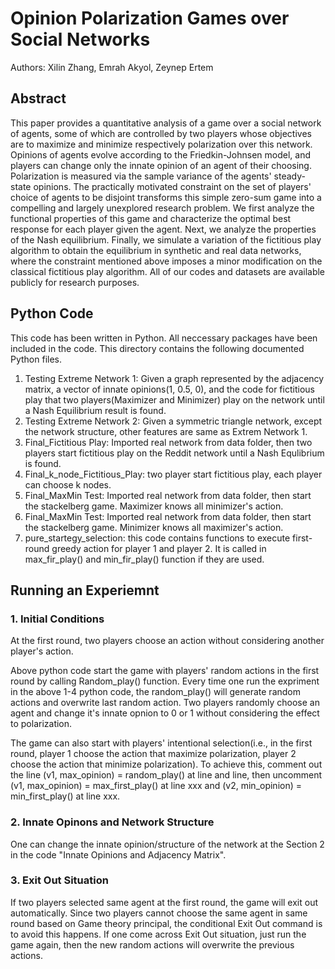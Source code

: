 
# Opinion Polarization Games over Social Networks
Authors: Xilin Zhang, Emrah Akyol, Zeynep Ertem
## Abstract 
This paper provides a quantitative analysis of a game over a social network of agents, some of which are controlled by two players whose objectives are to maximize and minimize respectively polarization over this network. Opinions of agents evolve according to the Friedkin-Johnsen model, and players can change only the innate opinion of an agent of their choosing. Polarization is measured via the sample variance of the agents' steady-state opinions. The practically motivated constraint on the set of players' choice of agents to be disjoint transforms this simple zero-sum game into a compelling and largely unexplored research problem. We first analyze the functional properties of this game and characterize the optimal best response for each player given the agent. Next, we analyze the properties of the Nash equilibrium. Finally, we simulate a variation of the fictitious play algorithm to obtain the equilibrium in synthetic and real data networks, where the constraint mentioned above imposes a minor modification on the classical fictitious play algorithm. All of our codes and datasets are available publicly for research purposes. 


## Python Code
This code has been written in Python. All neccessary packages have been included in the code. This directory contains the following documented Python files. 

1. Testing Extreme Network 1: Given a graph represented by the adjacency matrix, a vector of innate opinions(1, 0.5, 0), and the code for fictitious play that two players(Maximizer and Minimizer) play on the network until a Nash Equilibrium result is found.
2. Testing Extreme Network 2: Given a symmetric triangle network, except the network structure, other features are same as Extrem Network 1.
3. Final_Fictitious Play: Imported real network from data folder, then two players start fictitious play on the Reddit network until a Nash Equlibrium is found.
4. Final_k_node_Fictitious_Play: two player start fictitious play, each player can choose k nodes.
5. Final_MaxMin Test: Imported real network from data folder, then start the stackelberg game. Maximizer knows all minimizer's action.  
6. Final_MaxMin Test: Imported real network from data folder, then start the stackelberg game. Minimizer knows all maximizer's action.  
7. pure_startegy_selection: this code contains functions to execute first-round greedy action for player 1 and player 2. It is called in max_fir_play() and min_fir_play() function if they are used.

## Running an Experiemnt 
### 1. Initial Conditions
At the first round, two players choose an action without considering another player's action. 

Above python code start the game with players' random actions in the first round by calling Random_play() function. Every time one run the expriment in the above 1-4 
python code, the random_play() will generate random actions and overwrite last random action. Two players randomly choose an agent and change it's innate opnion to 0 
or 1 without considering the effect to polarization. 

The game can also start with players' intentional selection(i.e., in the first round, player 1 choose the action that maximize polarization, player 2 choose the action 
that minimize polarization). To achieve this, comment out the line (v1, max_opinion) = random_play() at line and line, then uncomment (v1, max_opinion) = max_first_play() 
at line xxx and (v2, min_opinion) = min_first_play() at line xxx.

### 2. Innate Opinons and Network Structure
One can change the innate opinion/structure of the network at the Section 2 in the code "Innate Opinions and Adjacency Matrix".

### 3. Exit Out Situation
If two players selected same agent at the first round, the game will exit out automatically. Since two players cannot choose the same agent in same round based on Game
theory principal, the conditional Exit Out command is to avoid this happens. If one come across Exit Out situation, just run the game again, then the new random 
actions will overwrite the previous actions. 
